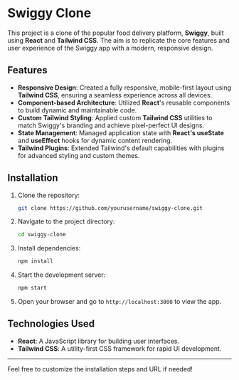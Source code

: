 # Swiggy Clone

This project is a clone of the popular food delivery platform, **Swiggy**, built using **React** and **Tailwind CSS**. The aim is to replicate the core features and user experience of the Swiggy app with a modern, responsive design.

## Features

- **Responsive Design**: Created a fully responsive, mobile-first layout using **Tailwind CSS**, ensuring a seamless experience across all devices.
- **Component-based Architecture**: Utilized **React**'s reusable components to build dynamic and maintainable code.
- **Custom Tailwind Styling**: Applied custom **Tailwind CSS** utilities to match Swiggy's branding and achieve pixel-perfect UI designs.
- **State Management**: Managed application state with **React's useState** and **useEffect** hooks for dynamic content rendering.
- **Tailwind Plugins**: Extended Tailwind's default capabilities with plugins for advanced styling and custom themes.


## Installation

1. Clone the repository:
   ```bash
   git clone https://github.com/yourusername/swiggy-clone.git
   ```

2. Navigate to the project directory:
   ```bash
   cd swiggy-clone
   ```

3. Install dependencies:
   ```bash
   npm install
   ```

4. Start the development server:
   ```bash
   npm start
   ```

5. Open your browser and go to `http://localhost:3000` to view the app.

## Technologies Used

- **React**: A JavaScript library for building user interfaces.
- **Tailwind CSS**: A utility-first CSS framework for rapid UI development.


---

Feel free to customize the installation steps and URL if needed!
